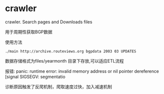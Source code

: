 # crawler
crawler. Search pages and Downloads files

用于周期性获取BGP数据

使用方法
```
./main http://archive.routeviews.org bgpdata 2003 03 UPDATES
```

数据存储格式为files/yearmonth 目录下存放,可以适应ETL流程

报错:
panic: runtime error: invalid memory address or nil pointer dereference [signal SIGSEGV: segmentatio

诊断原因触发了反爬机制，爬取速度过快，加入减速机制